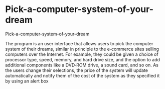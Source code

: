 # Pick-a-computer-system-of-your-dream

Pick-a-computer-system-of-your-dream

The program is an user interface that allows users to pick the computer system of their dreams, similar in principle to the e‐commerce sites selling computers over the Internet. For example, they could be given a choice of processor type, speed, memory, and hard drive size, and the option to add additional components like a DVD‐ROM drive, a sound card, and so on. As the users change their selections, the price of the system will update automatically and notify them of the cost of the system as they specified it by using an alert box
